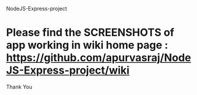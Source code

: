 NodeJS-Express-project
# Please find the SCREENSHOTS of app working in wiki home page : https://github.com/apurvasraj/NodeJS-Express-project/wiki

Thank You
